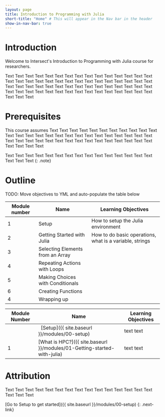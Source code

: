 ```yaml
---
layout: page
title: Introduction to Programming with Julia
short-title: "Home" # This will appear in the Nav bar in the header
show-in-nav-bar: true
---
```


# Introduction

Welcome to Intersect's Introduction to Programming with Julia course for researchers.

Text Text Text Text Text Text Text Text Text Text Text Text Text Text Text Text Text Text Text Text Text Text Text Text Text Text Text Text Text Text Text Text Text Text Text Text Text Text Text Text Text Text Text Text Text Text Text Text Text Text Text Text Text Text Text Text Text Text Text Text Text Text Text 

# Prerequisites

This course assumes Text Text Text Text Text Text Text Text Text Text Text Text Text Text Text Text Text Text Text Text Text Text Text Text Text Text Text Text Text Text Text Text Text Text Text Text Text Text Text Text Text Text Text Text Text 

Text Text Text Text Text Text Text Text Text Text Text Text Text Text Text Text Text Text 
{: .note}

# Outline

TODO: Move objectives to YML and auto-populate the table below

|Module number|Name|Learning Objectives|
|--- |--- |--- |
|1|Setup|How to setup the Julia environment|
|2|Getting Started with Julia|How to do basic operations, what is a variable, strings|
|3|Selecting Elements from an Array|
|4|Repeating Actions with Loops|
|5|Making Choices with Conditionals|
|6|Creating Functions|
|4|Wrapping up|             


| Module Number  |   Name               | Learning Objectives                                 |
|--------------- |----------------------|-----------------------------------------------------|
|                |   [Setup]({{ site.baseurl }}/modules/00-setup)        | text text          |
|1               |   [What is HPC?]({{ site.baseurl }}/modules/01-Getting-started-with-julia) | text text |



# Attribution

Text Text Text Text Text Text Text Text Text Text Text Text Text Text Text Text Text Text 

[Go to Setup to get started]({{ site.baseurl }}/modules/00-setup)
{: .next-link}
